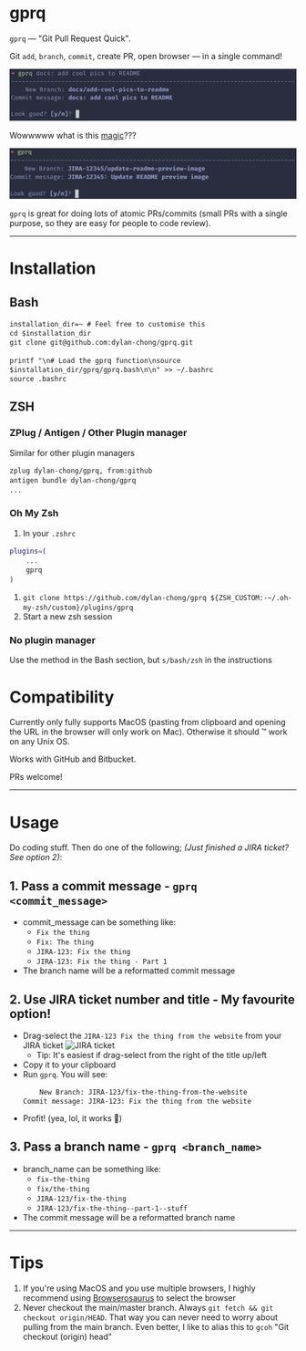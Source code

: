 # gprq

`gprq` — "Git Pull Request Quick".

Git `add`, `branch`, `commit`, create PR, open browser — in a single command!

![So quick an easy!](docs/gprq_simple_prompt_commit_message.png)

Wowwwww what is this [magic](#marker-jira-ticket)???

![Waaaaaaaaaaaaaaat. Learn more below!](docs/gprq_simple_prompt_jira.png)

`gprq` is great for doing lots of atomic PRs/commits (small PRs with a single
purpose, so they are easy for people to code review).

---

# Installation

## Bash

```
installation_dir=~ # Feel free to customise this
cd $installation_dir
git clone git@github.com:dylan-chong/gprq.git

printf "\n# Load the gprq function\nsource $installation_dir/gprq/gprq.bash\n\n" >> ~/.bashrc
source .bashrc
```

## ZSH

### ZPlug / Antigen / Other Plugin manager

Similar for other plugin managers

```zsh
zplug dylan-chong/gprq, from:github
antigen bundle dylan-chong/gprq
...
```

### Oh My Zsh

1. In your `.zshrc`
```zsh
plugins=(
    ...
    gprq
)
```
1. `git clone https://github.com/dylan-chong/gprq ${ZSH_CUSTOM:-~/.oh-my-zsh/custom}/plugins/gprq`
1. Start a new zsh session

### No plugin manager

Use the method in the Bash section, but `s/bash/zsh` in the instructions

# Compatibility

Currently only fully supports MacOS (pasting from clipboard and opening the URL
in the browser will only work on Mac). Otherwise it should :tm: work on any
Unix OS.

Works with GitHub and Bitbucket.

PRs welcome!

---

# Usage

Do coding stuff.
Then do one of the following; *(Just finished a JIRA ticket? See option 2)*:

## 1. Pass a commit message - `gprq <commit_message>`

- commit_message can be something like:
    - `Fix the thing`
    - `Fix: The thing`
    - `JIRA-123: Fix the thing`
    - `JIRA-123: Fix the thing - Part 1`
- The branch name will be a reformatted commit message

## 2. Use JIRA ticket number and title - My favourite option! <span id="marker-jira-ticket"></span>

- Drag-select the `JIRA-123 Fix the thing from the
website` from your JIRA ticket ![JIRA ticket](./docs/jira_screenshot.png)
    - Tip: It's easiest if drag-select from the right of the title up/left
- Copy it to your clipboard
- Run `gprq`. You will see:
    ```
        New Branch: JIRA-123/fix-the-thing-from-the-website
    Commit message: JIRA-123: Fix the thing from the website
    ```
- Profit! (yea, lol, it works :shrug:)

## 3. Pass a branch name - `gprq <branch_name>`

- branch_name can be something like:
    - `fix-the-thing`
    - `fix/the-thing`
    - `JIRA-123/fix-the-thing`
    - `JIRA-123/fix-the-thing--part-1--stuff`
- The commit message will be a reformatted branch name

---

# Tips

1. If you're using MacOS and you use multiple browsers, I highly recommend
   using [Browserosaurus](https://browserosaurus.com/) to select the browser
1. Never checkout the main/master branch. Always `git fetch && git checkout origin/HEAD`.
   That way you can never need to worry about pulling from the main branch.
   Even better, I like to alias this to `gcoh` "Git checkout (origin) head"
